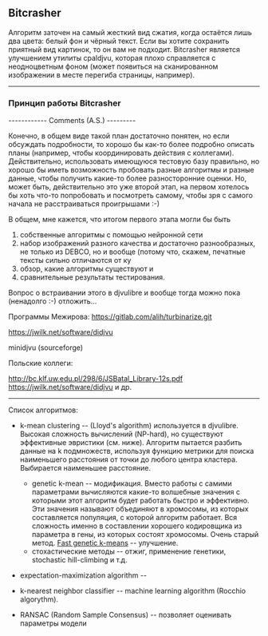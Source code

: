 ## Bitcrasher 

Алгоритм заточен на самый жесткий вид сжатия, когда остаётся лишь два цвета: белый фон и чёрный текст. Если вы хотите сохранить приятный вид картинок, то он вам не подходит. Bitcrasher является улучшением утилиты cpaldjvu, которая плохо справляется с неодноцветным фоном (может появиться на сканированном изображении в месте перегиба страницы, например).

----

### Принцип работы Bitcrasher



------------ Comments (A.S.) ---------

Конечно, в общем виде такой план достаточно понятен, но если обсуждать подробности, то хорошо бы как-то более подробно описать планы (например, чтобы координировать действия с коллегами). Действительно, использовать имеющуюся тестовую базу правильно, но хорошо бы иметь возможность пробовать разные алгоритмы и разные данные, чтобы получить какие-то более разносторонние оценки. Но, может быть, действительно это уже второй этап, на первом хотелось бы хоть что-то попробовать и посмотреть самому, чтобы зря с самого начала не расстраиваться проигрышами :-)

В общем, мне кажется, что итогом первого этапа могли бы быть

1) собственные алгоритмы с помощью нейронной сети
2) набор изображений разного качества и достаточно разнообразных, не только из DEBCO, но и вообще (потому что, скажем, печатные тексты сильно отличаются от ку
3) обзор, какие алгоритмы существуют и
4) сравнительные результаты тестирования.

Вопрос о встраивании этого в djvulibre и вообще тогда можно пока (ненадолго :-) отложить...

Программы Межирова: https://gitlab.com/alih/turbinarize.git

https://jwilk.net/software/didjvu 

minidjvu (sourceforge)

Польские коллеги:

http://bc.klf.uw.edu.pl/298/6/JSBatal_Library-12s.pdf
https://jwilk.net/software/didjvu и др.

----

Список алгоритмов:

* k-mean clustering -- (Lloyd's algorithm) используется в djvulibre. Высокая сложность вычислений (NP-hard), но существуют эффективные эвристики (см. ниже). Алгоритм пытается разбить данные на k подмножеств, используя функцию метрики для поиска наименьшего расстояния от точки до любого центра кластера. Выбирается наименьшее расстояние.
    * genetic k-mean -- модификация. Вместо работы с самими параметрами вычисляются какие-то волшебные значения с которыми этот алгоритм будет работать быстро и эффективно. Эти значения называют объединяют в хромосомы, из которых составляется популяция, с которой алгоритм работает. Вся сложность именно в составлении хорошего кодировщика из параметра в гены, из которых состоят хромосомы. Очень старый метод. [Fast genetic k-means][FGKA] -- улучшение.
    * стохастические методы -- отжиг, применение генетики, stochastic hill-climbing и т.д.

* expectation-maximization algorithm -- 

* k-nearest neighbor classifier -- machine learning algorithm (Rocchio algorythm).

* RANSAC (Random Sample Consensus) -- позволяет оценивать параметры модели






[FGKA]: https://www.ncbi.nlm.nih.gov/pmc/articles/PMC543472/